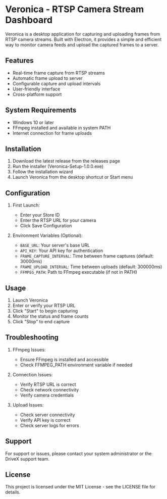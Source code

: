 # Veronica - RTSP Camera Stream Dashboard

Veronica is a desktop application for capturing and uploading frames from RTSP camera streams. Built with Electron, it provides a simple and efficient way to monitor camera feeds and upload the captured frames to a server.

## Features

- Real-time frame capture from RTSP streams
- Automatic frame upload to server
- Configurable capture and upload intervals
- User-friendly interface
- Cross-platform support

## System Requirements

- Windows 10 or later
- FFmpeg installed and available in system PATH
- Internet connection for frame uploads

## Installation

1. Download the latest release from the releases page
2. Run the installer (Veronica-Setup-1.0.0.exe)
3. Follow the installation wizard
4. Launch Veronica from the desktop shortcut or Start menu

## Configuration

1. First Launch:
   - Enter your Store ID
   - Enter the RTSP URL for your camera
   - Click Save Configuration

2. Environment Variables (Optional):
   - `BASE_URL`: Your server's base URL
   - `API_KEY`: Your API key for authentication
   - `FRAME_CAPTURE_INTERVAL`: Time between frame captures (default: 30000ms)
   - `FRAME_UPLOAD_INTERVAL`: Time between uploads (default: 300000ms)
   - `FFMPEG_PATH`: Path to FFmpeg executable (if not in PATH)

## Usage

1. Launch Veronica
2. Enter or verify your RTSP URL
3. Click "Start" to begin capturing
4. Monitor the status and frame counts
5. Click "Stop" to end capture

## Troubleshooting

1. FFmpeg Issues:
   - Ensure FFmpeg is installed and accessible
   - Check FFMPEG_PATH environment variable if needed

2. Connection Issues:
   - Verify RTSP URL is correct
   - Check network connectivity
   - Verify camera credentials

3. Upload Issues:
   - Check server connectivity
   - Verify API key is correct
   - Check server logs for errors

## Support

For support or issues, please contact your system administrator or the DriveX support team.

## License

This project is licensed under the MIT License - see the LICENSE file for details. 
